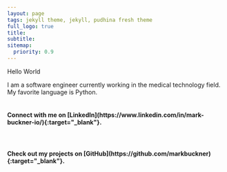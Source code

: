 ```yaml
---
layout: page
tags: jekyll theme, jekyll, pudhina fresh theme
full_logo: true
title: 
subtitle: 
sitemap:
  priority: 0.9
---
```

<p id="describe-text">Hello World</p>
I am a software engineer currently working in the medical technology field. My favorite language is Python.
<br>
<br>
<h4>Connect with me on [LinkedIn](https://www.linkedin.com/in/mark-buckner-io/){:target="_blank"}.</h4>
<br>
<h4>Check out my projects on [GitHub](https://github.com/markbuckner){:target="_blank"}.</h4>
